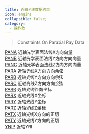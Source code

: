 ```yaml
---
title: 近轴光线数据约束
icon: engine
collapsible: false;
category:
  - 操作数
---
```


> Constraints On Paraxial Ray Data

[PANA](PANA.md  "Zemax 操作数 PANA") 近轴光学表面法线X方向向量<br />[PANB](PANB.md  "Zemax 操作数 PANB") 近轴光学表面法线Y方向方向向量<br />[PANC](PANC.md  "Zemax 操作数 PANC") 近轴光学表面法线Z方向方向向量<br />[PARA](PARA.md  "Zemax 操作数 PARA") 近轴光线X方向方向余弦<br />[PARB](PARB.md  "Zemax 操作数 PARB") 近轴光线Y方向方向余弦<br />[PARC](PARC.md  "Zemax 操作数 PARC") 近轴光线Z方向方向余弦<br />[PARR](PARR.md  "Zemax 操作数 PARR") 近轴光线径向坐标<br />[PARX](PARX.md  "Zemax 操作数 PARX") 近轴光线X坐标<br />[PARY](PARY.md  "Zemax 操作数 PARY") 近轴光线Y坐标<br />[PARZ](PARZ.md  "Zemax 操作数 PARZ") 近轴光线Z坐标<br />[PATX](PATX.md  "Zemax 操作数 PATX") 近轴光线X方向的正切<br />[PATY](PATY.md  "Zemax 操作数 PATY") 近轴光线Y方向的正切<br />[YNIP](YNIP.md  "Zemax 操作数 YNIP") 近轴YNI<br />